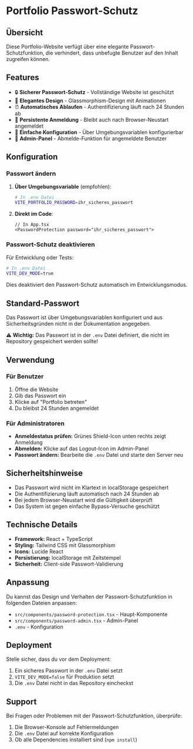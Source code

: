 # Portfolio Passwort-Schutz

## Übersicht

Diese Portfolio-Website verfügt über eine elegante Passwort-Schutzfunktion, die verhindert, dass unbefugte Benutzer auf den Inhalt zugreifen können.

## Features

- 🔒 **Sicherer Passwort-Schutz** - Vollständige Website ist geschützt
- 🎨 **Elegantes Design** - Glassmorphism-Design mit Animationen
- ⏰ **Automatisches Ablaufen** - Authentifizierung läuft nach 24 Stunden ab
- 💾 **Persistente Anmeldung** - Bleibt auch nach Browser-Neustart angemeldet
- 🔧 **Einfache Konfiguration** - Über Umgebungsvariablen konfigurierbar
- 👤 **Admin-Panel** - Abmelde-Funktion für angemeldete Benutzer

## Konfiguration

### Passwort ändern

1. **Über Umgebungsvariable** (empfohlen):
   ```bash
   # In .env Datei
   VITE_PORTFOLIO_PASSWORD=ihr_sicheres_passwort
   ```

2. **Direkt im Code**:
   ```tsx
   // In App.tsx
   <PasswordProtection password="ihr_sicheres_passwort">
   ```

### Passwort-Schutz deaktivieren

Für Entwicklung oder Tests:

```bash
# In .env Datei
VITE_DEV_MODE=true
```

Dies deaktiviert den Passwort-Schutz automatisch im Entwicklungsmodus.

## Standard-Passwort

Das Passwort ist über Umgebungsvariablen konfiguriert und aus Sicherheitsgründen nicht in der Dokumentation angegeben.

⚠️ **Wichtig:** Das Passwort ist in der `.env` Datei definiert, die nicht im Repository gespeichert werden sollte!

## Verwendung

### Für Benutzer

1. Öffne die Website
2. Gib das Passwort ein
3. Klicke auf "Portfolio betreten"
4. Du bleibst 24 Stunden angemeldet

### Für Administratoren

- **Anmeldestatus prüfen:** Grünes Shield-Icon unten rechts zeigt Anmeldung
- **Abmelden:** Klicke auf das Logout-Icon im Admin-Panel
- **Passwort ändern:** Bearbeite die `.env` Datei und starte den Server neu

## Sicherheitshinweise

- Das Passwort wird nicht im Klartext in localStorage gespeichert
- Die Authentifizierung läuft automatisch nach 24 Stunden ab
- Bei jedem Browser-Neustart wird die Gültigkeit überprüft
- Das System ist gegen einfache Bypass-Versuche geschützt

## Technische Details

- **Framework:** React + TypeScript
- **Styling:** Tailwind CSS mit Glassmorphism
- **Icons:** Lucide React
- **Persistierung:** localStorage mit Zeitstempel
- **Sicherheit:** Client-side Passwort-Validierung

## Anpassung

Du kannst das Design und Verhalten der Passwort-Schutzfunktion in folgenden Dateien anpassen:

- `src/components/password-protection.tsx` - Haupt-Komponente
- `src/components/password-admin.tsx` - Admin-Panel
- `.env` - Konfiguration

## Deployment

Stelle sicher, dass du vor dem Deployment:

1. Ein sicheres Passwort in der `.env` Datei setzt
2. `VITE_DEV_MODE=false` für Produktion setzt
3. Die `.env` Datei nicht in das Repository eincheckst

## Support

Bei Fragen oder Problemen mit der Passwort-Schutzfunktion, überprüfe:

1. Die Browser-Konsole auf Fehlermeldungen
2. Die `.env` Datei auf korrekte Konfiguration
3. Ob alle Dependencies installiert sind (`npm install`)
